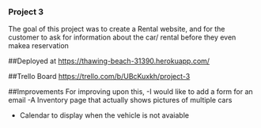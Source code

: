 ### Project 3 
The goal of this project was to create a Rental website, and for the customer to ask for information about the car/ rental before they even makea reservation 

##Deployed at
<https://thawing-beach-31390.herokuapp.com/>


##Trello Board
<https://trello.com/b/UBcKuxkh/project-3>

##Improvements 
For improving upon this, 
-I would like to add a form for an email
-A Inventory page that actually shows pictures of multiple cars 
- Calendar to display when the vehicle is not avaiable 

